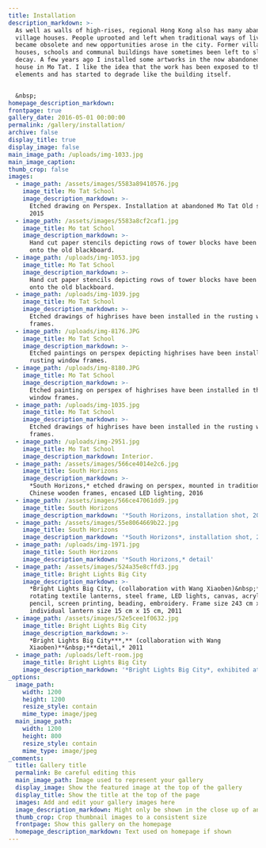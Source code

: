 ```yaml
---
title: Installation
description_markdown: >-
  As well as walls of high-rises, regional Hong Kong also has many abandoned
  village houses. People uprooted and left when traditional ways of living
  became obsolete and new opportunities arose in the city. Former village
  houses, schools and communal buildings have sometimes been left to slowly
  decay. A few years ago I installed some artworks in the now abandoned school
  house in Mo Tat. I like the idea that the work has been exposed to the
  elements and has started to degrade like the building itself.


  &nbsp;
homepage_description_markdown:
frontpage: true
gallery_date: 2016-05-01 00:00:00
permalink: /gallery/installation/
archive: false
display_title: true
display_image: false
main_image_path: /uploads/img-1033.jpg
main_image_caption:
thumb_crop: false
images:
  - image_path: /assets/images/5583a89410576.jpg
    image_title: Mo Tat School
    image_description_markdown: >-
      Etched drawing on Perspex. Installation at abandoned Mo Tat Old school,
      2015
  - image_path: /assets/images/5583a8cf2caf1.jpg
    image_title: Mo tat School
    image_description_markdown: >-
      Hand cut paper stencils depicting rows of tower blocks have been layered
      onto the old blackboard.
  - image_path: /uploads/img-1053.jpg
    image_title: Mo Tat School
    image_description_markdown: >-
      Hand cut paper stencils depicting rows of tower blocks have been layered
      onto the old blackboard.
  - image_path: /uploads/img-1039.jpg
    image_title: Mo Tat School
    image_description_markdown: >-
      Etched drawings of highrises have been installed in the rusting window
      frames.
  - image_path: /uploads/img-8176.JPG
    image_title: Mo Tat School
    image_description_markdown: >-
      Etched paintings on perspex depicting highrises have been installed in the
      rusting window frames.
  - image_path: /uploads/img-8180.JPG
    image_title: Mo Tat School
    image_description_markdown: >-
      Etched painting on perspex of highrises have been installed in the rusting
      window frames.
  - image_path: /uploads/img-1035.jpg
    image_title: Mo Tat School
    image_description_markdown: >-
      Etched drawings of highrises have been installed in the rusting window
      frames.
  - image_path: /uploads/img-2951.jpg
    image_title: Mo Tat School
    image_description_markdown: Interior.
  - image_path: /assets/images/566ce4014e2c6.jpg
    image_title: South Horizons
    image_description_markdown: >-
      *South Horizons,* etched drawing on perspex, mounted in traditional
      Chinese wooden frames, encased LED lighting, 2016
  - image_path: /assets/images/566ce47061dd9.jpg
    image_title: South Horizons
    image_description_markdown: '*South Horizons, installation shot, 2016*'
  - image_path: /assets/images/55e8064669b22.jpg
    image_title: South Horizons
    image_description_markdown: '*South Horizons*, installation shot, 2016'
  - image_path: /uploads/img-1971.jpg
    image_title: South Horizons
    image_description_markdown: '*South Horizons,* detail'
  - image_path: /assets/images/524a35e8cffd3.jpg
    image_title: Bright Lights Big City
    image_description_markdown: >-
      *Bright Lights Big City, (collaboration with Wang Xiaoben)&nbsp;*88
      rotating textile lanterns, steel frame, LED lights, canvas, acrylic paint,
      pencil, screen printing, beading, embroidery. Frame size 243 cm x 145 cm,
      individual lantern size 15 cm x 15 cm, 2011
  - image_path: /assets/images/52e5cee1f0632.jpg
    image_title: Bright Lights Big City
    image_description_markdown: >-
      *Bright Lights Big City***,** (collaboration with Wang
      Xiaoben)**&nbsp;***detail,* 2011
  - image_path: /uploads/left-room.jpg
    image_title: Bright Lights Big City
    image_description_markdown: '*Bright Lights Big City*, exhibited at Art+ Shanghai, 2011'
_options:
  image_path:
    width: 1200
    height: 1200
    resize_style: contain
    mime_type: image/jpeg
  main_image_path:
    width: 1200
    height: 800
    resize_style: contain
    mime_type: image/jpeg
_comments:
  title: Gallery title
  permalink: Be careful editing this
  main_image_path: Image used to represent your gallery
  display_image: Show the featured image at the top of the gallery
  display_title: Show the title at the top of the page
  images: Add and edit your gallery images here
  image_description_markdown: Might only be shown in the close up of an image
  thumb_crop: Crop thumbnail images to a consistent size
  frontpage: Show this gallery on the homepage
  homepage_description_markdown: Text used on homepage if shown
---
```


